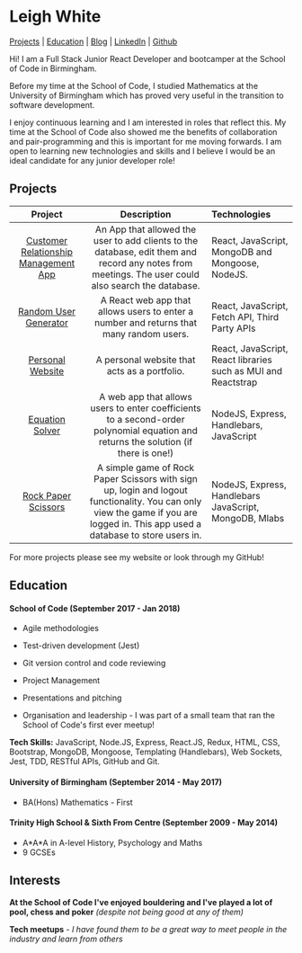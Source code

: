 # Leigh White

[Projects](#projects) | [Education](#education) | [Blog](https://medium.com/@leighwhite96) | [LinkedIn](https://www.linkedin.com/in/leigh-white) | [Github](https://github.com/leighwhite96)

Hi! I am a Full Stack Junior React Developer and bootcamper at the School of Code in Birmingham.

Before my time at the School of Code, I studied Mathematics at the University of Birmingham which has proved very useful in the transition to software development.

I enjoy continuous learning and I am interested in roles that reflect this. My time at the School of Code also showed me the benefits of collaboration and pair-programming and this is important for me moving forwards. I am open to learning new technologies and skills and I believe I would be an ideal candidate for any junior developer role!

## Projects

|                 Project                  |               Description                | Technologies                             |
| :--------------------------------------: | :--------------------------------------: | :--------------------------------------- |
| [Customer Relationship Management App]() | An App that allowed the user to add clients to the database, edit them and record any notes from meetings. The user could also search the database.    | React, JavaScript, MongoDB and Mongoose, NodeJS. |
| [Random User Generator](https://github.com/leighwhite96/random-user-generator-react) | A React web app that allows users to enter a number and returns that many random users.  | React, JavaScript, Fetch API, Third Party APIs |
| [Personal Website](https://github.com/leighwhite96/portfolio-website) | A personal website that acts as a portfolio.  | React, JavaScript, React libraries such as MUI and Reactstrap |
| [Equation Solver](https://github.com/leighwhite96/second-order-polynomial-equation-solver) | A web app that allows users to enter coefficients to a second-order polynomial equation and returns the solution (if there is one!)  | NodeJS, Express, Handlebars, JavaScript |
| [Rock Paper Scissors](https://github.com/leighwhite96/rock-paper-scissors-templated) | A simple game of Rock Paper Scissors with sign up, login and logout functionality. You can only view the game if you are logged in. This app used a database to store users in. | NodeJS, Express, Handlebars JavaScript, MongoDB, Mlabs |

For more projects please see my website or look through my GitHub!

## Education

#### School of Code (September 2017 - Jan 2018)

- Agile methodologies

- Test-driven development (Jest)

- Git version control and code reviewing

- Project Management

- Presentations and pitching

- Organisation and leadership - I was part of a small team that ran the School of Code's first ever meetup!

**Tech Skills:** JavaScript, Node.JS, Express, React.JS, Redux, HTML, CSS, Bootstrap, MongoDB, Mongoose, Templating (Handlebars), Web Sockets, Jest,  TDD, RESTful APIs, GitHub and Git.

#### University of Birmingham (September 2014 - May 2017)

- BA(Hons) Mathematics - First

#### Trinity High School & Sixth From Centre (September 2009 - May 2014)

- A\*A*A in A-level History, Psychology and Maths
- 9 GCSEs


## Interests

**At the School of Code I've enjoyed bouldering and I've played a lot of pool, chess and poker** _(despite not being good at any of them)_

**Tech meetups** - _I have found them to be a great way to meet people in the industry and learn from others_

